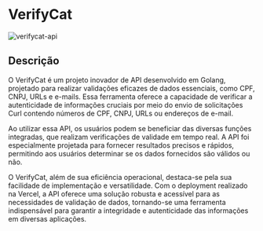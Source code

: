# VerifyCat 
![verifycat-api](https://github.com/gatinhodev/verifycat/assets/135276762/8f4b2368-3733-4864-8c28-c7719edf0ece)
## Descrição
O VerifyCat é um projeto inovador de API desenvolvido em Golang, projetado para realizar validações eficazes de dados essenciais, como CPF, CNPJ, URLs e e-mails. Essa ferramenta oferece a capacidade de verificar a autenticidade de informações cruciais por meio do envio de solicitações Curl contendo números de CPF, CNPJ, URLs ou endereços de e-mail.

Ao utilizar essa API, os usuários podem se beneficiar das diversas funções integradas, que realizam verificações de validade em tempo real. A API foi especialmente projetada para fornecer resultados precisos e rápidos, permitindo aos usuários determinar se os dados fornecidos são válidos ou não.

O VerifyCat, além de sua eficiência operacional, destaca-se pela sua facilidade de implementação e versatilidade. Com o deployment realizado na Vercel, a API oferece uma solução robusta e acessível para as necessidades de validação de dados, tornando-se uma ferramenta indispensável para garantir a integridade e autenticidade das informações em diversas aplicações.
